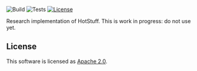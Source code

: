 ![Build](https://github.com/asonnino/hotstuff/workflows/Build/badge.svg)
![Tests](https://github.com/asonnino/hotstuff/workflows/Tests/badge.svg)
[![License](https://img.shields.io/badge/License-Apache-green.svg)](LICENSE)

Research implementation of HotStuff. This is work in progress: do not use yet.

## License
This software is licensed as [Apache 2.0](LICENSE).
